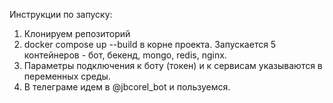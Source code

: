 Инструкции по запуску:

1. Клонируем репозиторий
2. docker compose up --build в корне проекта. Запускается 5 контейнеров - бот, бекенд, mongo, redis, nginx. 
3. Параметры подключения к боту (токен) и к сервисам указываются в переменных среды.
4. В телеграме идем в @jbcorel_bot и пользуемся.